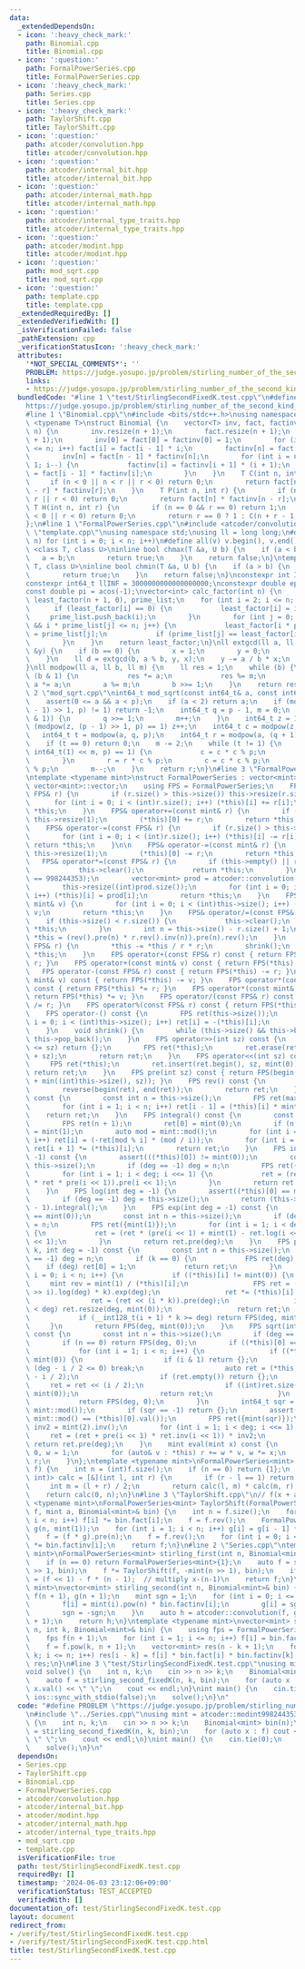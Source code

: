 ```yaml
---
data:
  _extendedDependsOn:
  - icon: ':heavy_check_mark:'
    path: Binomial.cpp
    title: Binomial.cpp
  - icon: ':question:'
    path: FormalPowerSeries.cpp
    title: FormalPowerSeries.cpp
  - icon: ':heavy_check_mark:'
    path: Series.cpp
    title: Series.cpp
  - icon: ':heavy_check_mark:'
    path: TaylorShift.cpp
    title: TaylorShift.cpp
  - icon: ':question:'
    path: atcoder/convolution.hpp
    title: atcoder/convolution.hpp
  - icon: ':question:'
    path: atcoder/internal_bit.hpp
    title: atcoder/internal_bit.hpp
  - icon: ':question:'
    path: atcoder/internal_math.hpp
    title: atcoder/internal_math.hpp
  - icon: ':question:'
    path: atcoder/internal_type_traits.hpp
    title: atcoder/internal_type_traits.hpp
  - icon: ':question:'
    path: atcoder/modint.hpp
    title: atcoder/modint.hpp
  - icon: ':question:'
    path: mod_sqrt.cpp
    title: mod_sqrt.cpp
  - icon: ':question:'
    path: template.cpp
    title: template.cpp
  _extendedRequiredBy: []
  _extendedVerifiedWith: []
  _isVerificationFailed: false
  _pathExtension: cpp
  _verificationStatusIcon: ':heavy_check_mark:'
  attributes:
    '*NOT_SPECIAL_COMMENTS*': ''
    PROBLEM: https://judge.yosupo.jp/problem/stirling_number_of_the_second_kind_fixed_k
    links:
    - https://judge.yosupo.jp/problem/stirling_number_of_the_second_kind_fixed_k
  bundledCode: "#line 1 \"test/StirlingSecondFixedK.test.cpp\"\n#define PROBLEM \"\
    https://judge.yosupo.jp/problem/stirling_number_of_the_second_kind_fixed_k\"\n\
    #line 1 \"Binomial.cpp\"\n#include <bits/stdc++.h>\nusing namespace std;\ntemplate\
    \ <typename T>\nstruct Binomial {\n    vector<T> inv, fact, factinv;\n    Binomial(int\
    \ n) {\n        inv.resize(n + 1);\n        fact.resize(n + 1);\n        factinv.resize(n\
    \ + 1);\n        inv[0] = fact[0] = factinv[0] = 1;\n        for (int i = 1; i\
    \ <= n; i++) fact[i] = fact[i - 1] * i;\n        factinv[n] = fact[n].inv();\n\
    \        inv[n] = fact[n - 1] * factinv[n];\n        for (int i = n - 1; i >=\
    \ 1; i--) {\n            factinv[i] = factinv[i + 1] * (i + 1);\n            inv[i]\
    \ = fact[i - 1] * factinv[i];\n        }\n    }\n    T C(int n, int r) {\n   \
    \     if (n < 0 || n < r || r < 0) return 0;\n        return fact[n] * factinv[n\
    \ - r] * factinv[r];\n    }\n    T P(int n, int r) {\n        if (n < 0 || n <\
    \ r || r < 0) return 0;\n        return fact[n] * factinv[n - r];\n    }\n   \
    \ T H(int n, int r) {\n        if (n == 0 && r == 0) return 1;\n        if (n\
    \ < 0 || r < 0) return 0;\n        return r == 0 ? 1 : C(n + r - 1, r);\n    }\n\
    };\n#line 1 \"FormalPowerSeries.cpp\"\n#include <atcoder/convolution>\n#line 2\
    \ \"template.cpp\"\nusing namespace std;\nusing ll = long long;\n#define rep(i,\
    \ n) for (int i = 0; i < n; i++)\n#define all(v) v.begin(), v.end()\ntemplate\
    \ <class T, class U>\ninline bool chmax(T &a, U b) {\n    if (a < b) {\n     \
    \   a = b;\n        return true;\n    }\n    return false;\n}\ntemplate <class\
    \ T, class U>\ninline bool chmin(T &a, U b) {\n    if (a > b) {\n        a = b;\n\
    \        return true;\n    }\n    return false;\n}\nconstexpr int INF = 1000000000;\n\
    constexpr int64_t llINF = 3000000000000000000;\nconstexpr double eps = 1e-10;\n\
    const double pi = acos(-1);\nvector<int> calc_factor(int n) {\n    vector<int>\
    \ least_factor(n + 1, 0), prime_list;\n    for (int i = 2; i <= n; i++) {\n  \
    \      if (least_factor[i] == 0) {\n            least_factor[i] = i;\n       \
    \     prime_list.push_back(i);\n        }\n        for (int j = 0; j < (int)prime_list.size()\
    \ && i * prime_list[j] <= n; j++) {\n            least_factor[i * prime_list[j]]\
    \ = prime_list[j];\n            if (prime_list[j] == least_factor[i]) break;\n\
    \        }\n    }\n    return least_factor;\n}\nll extgcd(ll a, ll b, ll &x, ll\
    \ &y) {\n    if (b == 0) {\n        x = 1;\n        y = 0;\n        return a;\n\
    \    }\n    ll d = extgcd(b, a % b, y, x);\n    y -= a / b * x;\n    return d;\n\
    }\nll modpow(ll a, ll b, ll m) {\n    ll res = 1;\n    while (b) {\n        if\
    \ (b & 1) {\n            res *= a;\n            res %= m;\n        }\n       \
    \ a *= a;\n        a %= m;\n        b >>= 1;\n    }\n    return res;\n}\n#line\
    \ 2 \"mod_sqrt.cpp\"\nint64_t mod_sqrt(const int64_t& a, const int64_t& p) {\n\
    \    assert(0 <= a && a < p);\n    if (a < 2) return a;\n    if (modpow(a, (p\
    \ - 1) >> 1, p) != 1) return -1;\n    int64_t q = p - 1, m = 0;\n    while (!(q\
    \ & 1)) {\n        q >>= 1;\n        m++;\n    }\n    int64_t z = 1;\n    while\
    \ (modpow(z, (p - 1) >> 1, p) == 1) z++;\n    int64_t c = modpow(z, q, p);\n \
    \   int64_t t = modpow(a, q, p);\n    int64_t r = modpow(a, (q + 1) >> 1, p);\n\
    \    if (t == 0) return 0;\n    m -= 2;\n    while (t != 1) {\n        while (modpow(t,\
    \ int64_t(1) << m, p) == 1) {\n            c = c * c % p;\n            m--;\n\
    \        }\n        r = r * c % p;\n        c = c * c % p;\n        t = t * c\
    \ % p;\n        m--;\n    }\n    return r;\n}\n#line 3 \"FormalPowerSeries.cpp\"\
    \ntemplate <typename mint>\nstruct FormalPowerSeries : vector<mint> {\n    using\
    \ vector<mint>::vector;\n    using FPS = FormalPowerSeries;\n    FPS& operator+=(const\
    \ FPS& r) {\n        if (r.size() > this->size()) this->resize(r.size());\n  \
    \      for (int i = 0; i < (int)r.size(); i++) (*this)[i] += r[i];\n        return\
    \ *this;\n    }\n    FPS& operator+=(const mint& r) {\n        if (this->empty())\
    \ this->resize(1);\n        (*this)[0] += r;\n        return *this;\n    }\n\n\
    \    FPS& operator-=(const FPS& r) {\n        if (r.size() > this->size()) this->resize(r.size());\n\
    \        for (int i = 0; i < (int)r.size(); i++) (*this)[i] -= r[i];\n       \
    \ return *this;\n    }\n\n    FPS& operator-=(const mint& r) {\n        if (this->empty())\
    \ this->resize(1);\n        (*this)[0] -= r;\n        return *this;\n    }\n \
    \   FPS& operator*=(const FPS& r) {\n        if (this->empty() || r.empty()) {\n\
    \            this->clear();\n            return *this;\n        }\n        assert(mint::mod()\
    \ == 998244353);\n        vector<mint> prod = atcoder::convolution(*this, r);\n\
    \        this->resize((int)prod.size());\n        for (int i = 0; i < (int)this->size();\
    \ i++) (*this)[i] = prod[i];\n        return *this;\n    }\n    FPS& operator*=(const\
    \ mint& v) {\n        for (int i = 0; i < (int)this->size(); i++) (*this)[i] *=\
    \ v;\n        return *this;\n    }\n    FPS& operator/=(const FPS& r) {\n    \
    \    if (this->size() < r.size()) {\n            this->clear();\n            return\
    \ *this;\n        }\n        int n = this->size() - r.size() + 1;\n        return\
    \ *this = (rev().pre(n) * r.rev().inv(n)).pre(n).rev();\n    }\n    FPS& operator%=(const\
    \ FPS& r) {\n        *this -= *this / r * r;\n        shrink();\n        return\
    \ *this;\n    }\n    FPS operator+(const FPS& r) const { return FPS(*this) +=\
    \ r; }\n    FPS operator+(const mint& v) const { return FPS(*this) += v; }\n \
    \   FPS operator-(const FPS& r) const { return FPS(*this) -= r; }\n    FPS operator-(const\
    \ mint& v) const { return FPS(*this) -= v; }\n    FPS operator*(const FPS& r)\
    \ const { return FPS(*this) *= r; }\n    FPS operator*(const mint& v) const {\
    \ return FPS(*this) *= v; }\n    FPS operator/(const FPS& r) const { return FPS(*this)\
    \ /= r; }\n    FPS operator%(const FPS& r) const { return FPS(*this) %= r; }\n\
    \    FPS operator-() const {\n        FPS ret(this->size());\n        for (int\
    \ i = 0; i < (int)this->size(); i++) ret[i] = -(*this)[i];\n        return ret;\n\
    \    }\n    void shrink() {\n        while (this->size() && this->back() == mint(0))\
    \ this->pop_back();\n    }\n    FPS operator>>(int sz) const {\n        if ((int)this->size()\
    \ <= sz) return {};\n        FPS ret(*this);\n        ret.erase(ret.begin(), ret.begin()\
    \ + sz);\n        return ret;\n    }\n    FPS operator<<(int sz) const {\n   \
    \     FPS ret(*this);\n        ret.insert(ret.begin(), sz, mint(0));\n       \
    \ return ret;\n    }\n    FPS pre(int sz) const { return FPS(begin(*this), begin(*this)\
    \ + min((int)this->size(), sz)); }\n    FPS rev() const {\n        FPS ret(*this);\n\
    \        reverse(begin(ret), end(ret));\n        return ret;\n    }\n    FPS diff()\
    \ const {\n        const int n = this->size();\n        FPS ret(max(0, n - 1));\n\
    \        for (int i = 1; i < n; i++) ret[i - 1] = (*this)[i] * mint(i);\n    \
    \    return ret;\n    }\n    FPS integral() const {\n        const int n = this->size();\n\
    \        FPS ret(n + 1);\n        ret[0] = mint(0);\n        if (n > 0) ret[1]\
    \ = mint(1);\n        auto mod = mint::mod();\n        for (int i = 2; i <= n;\
    \ i++) ret[i] = (-ret[mod % i] * (mod / i));\n        for (int i = 0; i < n; i++)\
    \ ret[i + 1] *= (*this)[i];\n        return ret;\n    }\n    FPS inv(int deg =\
    \ -1) const {\n        assert(((*this)[0]) != mint(0));\n        const int n =\
    \ this->size();\n        if (deg == -1) deg = n;\n        FPS ret({mint(1) / (*this)[0]});\n\
    \        for (int i = 1; i < deg; i <<= 1) {\n            ret = (ret + ret - ret\
    \ * ret * pre(i << 1)).pre(i << 1);\n        }\n        return ret.pre(deg);\n\
    \    }\n    FPS log(int deg = -1) {\n        assert((*this)[0] == mint(1));\n\
    \        if (deg == -1) deg = this->size();\n        return (this->diff() * this->inv(deg)).pre(deg\
    \ - 1).integral();\n    }\n    FPS exp(int deg = -1) const {\n        assert((*this)[0]\
    \ == mint(0));\n        const int n = this->size();\n        if (deg == -1) deg\
    \ = n;\n        FPS ret({mint(1)});\n        for (int i = 1; i < deg; i <<= 1)\
    \ {\n            ret = (ret * (pre(i << 1) + mint(1) - ret.log(i << 1))).pre(i\
    \ << 1);\n        }\n        return ret.pre(deg);\n    }\n    FPS pow(int64_t\
    \ k, int deg = -1) const {\n        const int n = this->size();\n        if (deg\
    \ == -1) deg = n;\n        if (k == 0) {\n            FPS ret(deg);\n        \
    \    if (deg) ret[0] = 1;\n            return ret;\n        }\n        for (int\
    \ i = 0; i < n; i++) {\n            if ((*this)[i] != mint(0)) {\n           \
    \     mint rev = mint(1) / (*this)[i];\n                FPS ret = (((*this * rev)\
    \ >> i).log(deg) * k).exp(deg);\n                ret *= (*this)[i].pow(k);\n \
    \               ret = (ret << (i * k)).pre(deg);\n                if ((int)ret.size()\
    \ < deg) ret.resize(deg, mint(0));\n                return ret;\n            }\n\
    \            if (__int128_t(i + 1) * k >= deg) return FPS(deg, mint(0));\n   \
    \     }\n        return FPS(deg, mint(0));\n    }\n    FPS sqrt(int deg = -1)\
    \ const {\n        const int n = this->size();\n        if (deg == -1) deg = n;\n\
    \        if (n == 0) return FPS(deg, 0);\n        if ((*this)[0] == mint(0)) {\n\
    \            for (int i = 1; i < n; i++) {\n                if ((*this)[i] !=\
    \ mint(0)) {\n                    if (i & 1) return {};\n                    if\
    \ (deg - i / 2 <= 0) break;\n                    auto ret = (*this >> i).sqrt(deg\
    \ - i / 2);\n                    if (ret.empty()) return {};\n               \
    \     ret = ret << (i / 2);\n                    if ((int)ret.size() < deg) ret.resize(deg,\
    \ mint(0));\n                    return ret;\n                }\n            }\n\
    \            return FPS(deg, 0);\n        }\n        int64_t sqr = mod_sqrt((*this)[0].val(),\
    \ mint::mod());\n        if (sqr == -1) return {};\n        assert(sqr * sqr %\
    \ mint::mod() == (*this)[0].val());\n        FPS ret({mint(sqr)});\n        mint\
    \ inv2 = mint(2).inv();\n        for (int i = 1; i < deg; i <<= 1) {\n       \
    \     ret = (ret + pre(i << 1) * ret.inv(i << 1)) * inv2;\n        }\n       \
    \ return ret.pre(deg);\n    }\n    mint eval(mint x) const {\n        mint r =\
    \ 0, w = 1;\n        for (auto& v : *this) r += w * v, w *= x;\n        return\
    \ r;\n    }\n};\ntemplate <typename mint>\nFormalPowerSeries<mint> FPS_Product(vector<FormalPowerSeries<mint>>\
    \ f) {\n    int n = (int)f.size();\n    if (n == 0) return {1};\n    function<FormalPowerSeries<mint>(int,\
    \ int)> calc = [&](int l, int r) {\n        if (r - l == 1) return f[l];\n   \
    \     int m = (l + r) / 2;\n        return calc(l, m) * calc(m, r);\n    };\n\
    \    return calc(0, n);\n}\n#line 3 \"TaylorShift.cpp\"\n// f(x + a)\ntemplate\
    \ <typename mint>\nFormalPowerSeries<mint> TaylorShift(FormalPowerSeries<mint>\
    \ f, mint a, Binomial<mint>& bin) {\n    int n = f.size();\n    for (int i = 0;\
    \ i < n; i++) f[i] *= bin.fact[i];\n    f = f.rev();\n    FormalPowerSeries<mint>\
    \ g(n, mint(1));\n    for (int i = 1; i < n; i++) g[i] = g[i - 1] * a * bin.inv[i];\n\
    \    f = (f * g).pre(n);\n    f = f.rev();\n    for (int i = 0; i < n; i++) f[i]\
    \ *= bin.factinv[i];\n    return f;\n}\n#line 2 \"Series.cpp\"\ntemplate <typename\
    \ mint>\nFormalPowerSeries<mint> stirling_first(int n, Binomial<mint>& bin) {\n\
    \    if (n == 0) return FormalPowerSeries<mint>{1};\n    auto f = stirling_first(n\
    \ >> 1, bin);\n    f *= TaylorShift(f, -mint(n >> 1), bin);\n    if (n & 1) f\
    \ = (f << 1) - f * (n - 1);  // multiply x-(n-1)\n    return f;\n}\ntemplate <typename\
    \ mint>\nvector<mint> stirling_second(int n, Binomial<mint>& bin) {\n    vector<mint>\
    \ f(n + 1), g(n + 1);\n    mint sgn = 1;\n    for (int i = 0; i <= n; i++) {\n\
    \        f[i] = mint(i).pow(n) * bin.factinv[i];\n        g[i] = sgn * bin.factinv[i];\n\
    \        sgn = -sgn;\n    }\n    auto h = atcoder::convolution(f, g);\n    h.resize(n\
    \ + 1);\n    return h;\n}\ntemplate <typename mint>\nvector<mint> stirling_second_fixedK(int\
    \ n, int k, Binomial<mint>& bin) {\n    using fps = FormalPowerSeries<mint>;\n\
    \    fps f(n + 1);\n    for (int i = 1; i <= n; i++) f[i] = bin.factinv[i];\n\
    \    f = f.pow(k, n + 1);\n    vector<mint> res(n - k + 1);\n    for (int i =\
    \ k; i <= n; i++) res[i - k] = f[i] * bin.fact[i] * bin.factinv[k];\n    return\
    \ res;\n}\n#line 3 \"test/StirlingSecondFixedK.test.cpp\"\nusing mint = atcoder::modint998244353;\n\
    void solve() {\n    int n, k;\n    cin >> n >> k;\n    Binomial<mint> bin(n);\n\
    \    auto f = stirling_second_fixedK(n, k, bin);\n    for (auto x : f) cout <<\
    \ x.val() << \" \";\n    cout << endl;\n}\nint main() {\n    cin.tie(0);\n   \
    \ ios::sync_with_stdio(false);\n    solve();\n}\n"
  code: "#define PROBLEM \"https://judge.yosupo.jp/problem/stirling_number_of_the_second_kind_fixed_k\"\
    \n#include \"../Series.cpp\"\nusing mint = atcoder::modint998244353;\nvoid solve()\
    \ {\n    int n, k;\n    cin >> n >> k;\n    Binomial<mint> bin(n);\n    auto f\
    \ = stirling_second_fixedK(n, k, bin);\n    for (auto x : f) cout << x.val() <<\
    \ \" \";\n    cout << endl;\n}\nint main() {\n    cin.tie(0);\n    ios::sync_with_stdio(false);\n\
    \    solve();\n}\n"
  dependsOn:
  - Series.cpp
  - TaylorShift.cpp
  - Binomial.cpp
  - FormalPowerSeries.cpp
  - atcoder/convolution.hpp
  - atcoder/internal_bit.hpp
  - atcoder/modint.hpp
  - atcoder/internal_math.hpp
  - atcoder/internal_type_traits.hpp
  - mod_sqrt.cpp
  - template.cpp
  isVerificationFile: true
  path: test/StirlingSecondFixedK.test.cpp
  requiredBy: []
  timestamp: '2024-06-03 23:12:06+09:00'
  verificationStatus: TEST_ACCEPTED
  verifiedWith: []
documentation_of: test/StirlingSecondFixedK.test.cpp
layout: document
redirect_from:
- /verify/test/StirlingSecondFixedK.test.cpp
- /verify/test/StirlingSecondFixedK.test.cpp.html
title: test/StirlingSecondFixedK.test.cpp
---
```

